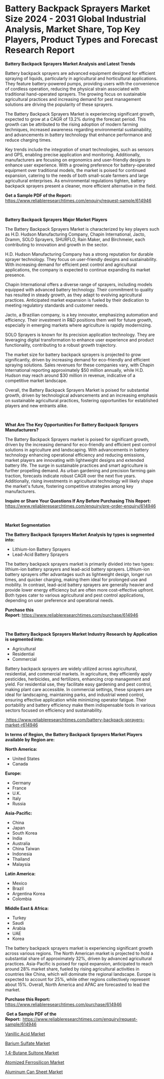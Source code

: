 <p><h1>Battery Backpack Sprayers Market Size 2024 - 2031 Global Industrial Analysis, Market Share, Top Key Players, Product Types and Forecast Research Report</h1></p><p><strong>Battery Backpack Sprayers Market Analysis and Latest Trends</strong></p>
<p><p>Battery backpack sprayers are advanced equipment designed for efficient spraying of liquids, particularly in agricultural and horticultural applications. They feature battery-powered pumps, providing users with the convenience of cordless operation, reducing the physical strain associated with traditional hand-operated sprayers. The growing focus on sustainable agricultural practices and increasing demand for pest management solutions are driving the popularity of these sprayers.</p><p>The Battery Backpack Sprayers Market is experiencing significant growth, expected to grow at a CAGR of 13.2% during the forecast period. This growth can be attributed to the rising adoption of modern farming techniques, increased awareness regarding environmental sustainability, and advancements in battery technology that enhance performance and reduce charging times. </p><p>Key trends include the integration of smart technologies, such as sensors and GPS, enabling precise application and monitoring. Additionally, manufacturers are focusing on ergonomics and user-friendly designs to enhance user experience. With a growing preference for battery-operated equipment over traditional models, the market is poised for continued expansion, catering to the needs of both small-scale farmers and large agricultural enterprises. As environmental regulations tighten, battery backpack sprayers present a cleaner, more efficient alternative in the field.</p></p>
<p><strong>Get a Sample PDF of the Report:&nbsp;</strong> <a href="https://www.reliableresearchtimes.com/enquiry/request-sample/614946?utm_campaign=1558&utm_medium=2&utm_source=Github&utm_content=ia&utm_term=11122024&utm_id=battery-backpack-sprayers">https://www.reliableresearchtimes.com/enquiry/request-sample/614946</a></p>
<p>&nbsp;</p>
<p><strong>Battery Backpack Sprayers Major Market Players</strong></p>
<p><p>The Battery Backpack Sprayers Market is characterized by key players such as H.D. Hudson Manufacturing Company, Chapin International, Jacto, Dramm, SOLO Sprayers, SHURFLO, Rain Maker, and Birchmeier, each contributing to innovation and growth in the sector.</p><p>H.D. Hudson Manufacturing Company has a strong reputation for durable sprayer technology. They focus on user-friendly designs and sustainability. With increasing demand for efficient pest control and agricultural applications, the company is expected to continue expanding its market presence.</p><p>Chapin International offers a diverse range of sprayers, including models equipped with advanced battery technology. Their commitment to quality has resulted in steady growth, as they adapt to evolving agricultural practices. Anticipated market expansion is fueled by their dedication to meeting regulatory standards and customer needs.</p><p>Jacto, a Brazilian company, is a key innovator, emphasizing automation and efficiency. Their investment in R&D positions them well for future growth, especially in emerging markets where agriculture is rapidly modernizing. </p><p>SOLO Sprayers is known for its precision application technology. They are leveraging digital transformation to enhance user experience and product functionality, contributing to a robust growth trajectory.</p><p>The market size for battery backpack sprayers is projected to grow significantly, driven by increasing demand for eco-friendly and efficient spraying solutions. Sales revenues for these companies vary, with Chapin International reporting approximately $50 million annually, while H.D. Hudson may reach around $30 million in revenue, indicative of a competitive market landscape.</p><p>Overall, the Battery Backpack Sprayers Market is poised for substantial growth, driven by technological advancements and an increasing emphasis on sustainable agricultural practices, fostering opportunities for established players and new entrants alike.</p></p>
<p>&nbsp;</p>
<p><strong>What Are The Key Opportunities For Battery Backpack Sprayers Manufacturers?</strong></p>
<p><p>The Battery Backpack Sprayers market is poised for significant growth, driven by the increasing demand for eco-friendly and efficient pest control solutions in agriculture and landscaping. With advancements in battery technology enhancing operational efficiency and reducing emissions, market players are innovating with lightweight designs and extended battery life. The surge in sustainable practices and smart agriculture is further propelling demand. As urban gardening and precision farming gain traction, forecasts indicate robust CAGR over the next five years. Additionally, rising investments in agricultural technology will likely shape the market's future, fostering competitive strategies among key manufacturers.</p></p>
<p><strong>Inquire or Share Your Questions If Any Before Purchasing This Report:</strong> <a href="https://www.reliableresearchtimes.com/enquiry/pre-order-enquiry/614946?utm_campaign=1558&utm_medium=2&utm_source=Github&utm_content=ia&utm_term=11122024&utm_id=battery-backpack-sprayers">https://www.reliableresearchtimes.com/enquiry/pre-order-enquiry/614946</a></p>
<p>&nbsp;</p>
<p><strong>Market Segmentation</strong></p>
<p><strong>The Battery Backpack Sprayers Market Analysis by types is segmented into:</strong></p>
<p><ul><li>Lithium-Ion Battery Sprayers</li><li>Lead-Acid Battery Sprayers</li></ul></p>
<p><p>The battery backpack sprayers market is primarily divided into two types: lithium-ion battery sprayers and lead-acid battery sprayers. Lithium-ion battery sprayers offer advantages such as lightweight design, longer run times, and quicker charging, making them ideal for prolonged use and mobility. In contrast, lead-acid battery sprayers are generally heavier and provide lower energy efficiency but are often more cost-effective upfront. Both types cater to various agricultural and pest control applications, depending on user preference and operational needs.</p></p>
<p><strong>Purchase this Report:&nbsp;</strong><a href="https://www.reliableresearchtimes.com/purchase/614946?utm_campaign=1558&utm_medium=2&utm_source=Github&utm_content=ia&utm_term=11122024&utm_id=battery-backpack-sprayers">https://www.reliableresearchtimes.com/purchase/614946</a></p>
<p>&nbsp;</p>
<p><strong>The Battery Backpack Sprayers Market Industry Research by Application is segmented into:</strong></p>
<p><ul><li>Agricultural</li><li>Residential</li><li>Commercial</li></ul></p>
<p><p>Battery backpack sprayers are widely utilized across agricultural, residential, and commercial markets. In agriculture, they efficiently apply pesticides, herbicides, and fertilizers, enhancing crop management and yield. For residential use, they facilitate easy gardening and pest control, making plant care accessible. In commercial settings, these sprayers are ideal for landscaping, maintaining parks, and industrial weed control, ensuring effective application while minimizing operator fatigue. Their portability and battery efficiency make them indispensable tools in various sectors focused on efficiency and sustainability.</p></p>
<p><a href="https://www.reliableresearchtimes.com/battery-backpack-sprayers-market-r614946?utm_campaign=1558&utm_medium=2&utm_source=Github&utm_content=ia&utm_term=11122024&utm_id=battery-backpack-sprayers">&nbsp;https://www.reliableresearchtimes.com/battery-backpack-sprayers-market-r614946</a></p>
<p><strong>In terms of Region, the Battery Backpack Sprayers Market Players available by Region are:</strong></p>
<p>
    <p> <strong> North America: </strong>
        <ul>
            <li>United States</li>
            <li>Canada</li>
        </ul>
        </p> 
    <p> <strong> Europe: </strong>
        <ul>
            <li>Germany</li>
            <li>France</li>
            <li>U.K.</li>
            <li>Italy</li>
            <li>Russia</li>
        </ul>
        </p> 
    <p> <strong> Asia-Pacific: </strong>
        <ul>
            <li>China</li>
            <li>Japan</li>
            <li>South Korea</li>
            <li>India</li>
            <li>Australia</li>
            <li>China Taiwan</li>
            <li>Indonesia</li>
            <li>Thailand</li>
            <li>Malaysia</li>
        </ul>
        </p> 
    <p> <strong> Latin America: </strong>
        <ul>
            <li>Mexico</li>
            <li>Brazil</li>
            <li>Argentina Korea</li>
            <li>Colombia</li>
        </ul>
        </p> 
    <p> <strong> Middle East & Africa: </strong>
        <ul>
            <li>Turkey</li>
            <li>Saudi</li>
            <li>Arabia</li>
            <li>UAE</li>
            <li>Korea</li>
        </ul>
    </p>
    </p>
<p><p>The battery backpack sprayers market is experiencing significant growth across various regions. The North American market is projected to hold a substantial share of approximately 32%, driven by advanced agricultural practices. Asia-Pacific is poised for rapid expansion, anticipated to reach around 28% market share, fueled by rising agricultural activities in countries like China, which will dominate the regional landscape. Europe is expected to account for 25%, while other regions collectively represent about 15%. Overall, North America and APAC are forecasted to lead the market.</p></p>
<p><strong>Purchase this Report: </strong><a href="https://www.reliableresearchtimes.com/purchase/614946?utm_campaign=1558&utm_medium=2&utm_source=Github&utm_content=ia&utm_term=11122024&utm_id=battery-backpack-sprayers">https://www.reliableresearchtimes.com/purchase/614946</a></p>
<p>&nbsp;<strong>Get a Sample PDF of the Report:&nbsp;&nbsp;</strong><a href="https://www.reliableresearchtimes.com/enquiry/request-sample/614946?utm_campaign=1558&utm_medium=2&utm_source=Github&utm_content=ia&utm_term=11122024&utm_id=battery-backpack-sprayers">https://www.reliableresearchtimes.com/enquiry/request-sample/614946</a></p>
<p><strong></strong></p>
<p><p><a href="https://www.linkedin.com/pulse/global-vanillic-acid-market-analysis-projected-scope-size-cagr-yjfuc?utm_campaign=1558&utm_medium=2&utm_source=Github&utm_content=ia&utm_term=11122024&utm_id=battery-backpack-sprayers">Vanillic Acid Market</a></p><p><a href="https://www.linkedin.com/pulse/forecasting-barium-sulfate-market-industry-analysis-growth-lxvec?utm_campaign=1558&utm_medium=2&utm_source=Github&utm_content=ia&utm_term=11122024&utm_id=battery-backpack-sprayers">Barium Sulfate Market</a></p><p><a href="https://github.com/lashaunm5st/Market-Research-Report-List-1/blob/main/14-butane-sultone-market.md?utm_campaign=1558&utm_medium=2&utm_source=Github&utm_content=ia&utm_term=11122024&utm_id=battery-backpack-sprayers">1,4-Butane Sultone Market</a></p><p><a href="https://www.linkedin.com/pulse/atomized-ferrosilicon-market-analysis-report-2024-2031-share-byr3c?utm_campaign=1558&utm_medium=2&utm_source=Github&utm_content=ia&utm_term=11122024&utm_id=battery-backpack-sprayers">Atomized Ferrosilicon Market</a></p><p><a href="https://github.com/kimberjam0i/Market-Research-Report-List-1/blob/main/aluminum-can-sheet-market.md?utm_campaign=1558&utm_medium=2&utm_source=Github&utm_content=ia&utm_term=11122024&utm_id=battery-backpack-sprayers">Aluminum Can Sheet Market</a></p></p>